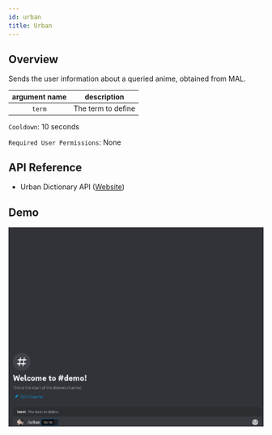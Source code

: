 ```yaml
---
id: urban
title: Urban
---
```


## Overview

Sends the user information about a queried anime, obtained from MAL.

| argument name |    description     |
| :-----------: | :----------------: |
|    `term`     | The term to define |

`Cooldown`: 10 seconds

`Required User Permissions`: None

## API Reference

- Urban Dictionary API ([Website](https://www.urbandictionary.com/))

## Demo

![Urban Command Demo Gif](../../../public/info/urban.gif)
